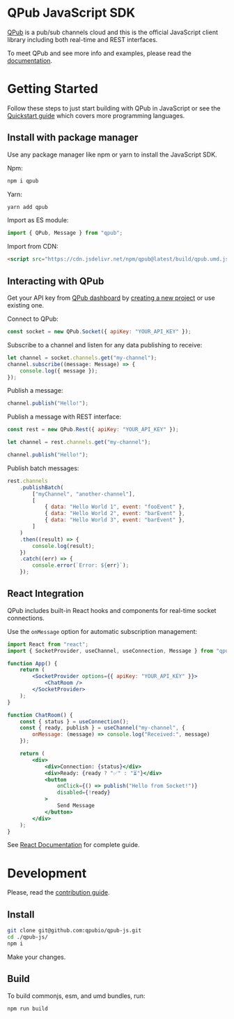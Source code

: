 # QPub JavaScript SDK

[QPub](https://qpub.io) is a pub/sub channels cloud and this is the official JavaScript client library including both real-time and REST interfaces.

To meet QPub and see more info and examples, please read the [documentation](https://qpub.io/docs).

# Getting Started

Follow these steps to just start building with QPub in JavaScript or see the [Quickstart guide](https://qpub.io/docs/getting-started/quickstart) which covers more programming languages.

## Install with package manager

Use any package manager like npm or yarn to install the JavaScript SDK.

Npm:

```bash
npm i qpub
```

Yarn:

```bash
yarn add qpub
```

Import as ES module:

```js
import { QPub, Message } from "qpub";
```

Import from CDN:

```html
<script src="https://cdn.jsdelivr.net/npm/qpub@latest/build/qpub.umd.js"></script>
```

## Interacting with QPub

Get your API key from [QPub dashboard](https://dashboard.qpub.io) by [creating a new project](https://dashboard.qpub.io/projects/create) or use existing one.

Connect to QPub:

```js
const socket = new QPub.Socket({ apiKey: "YOUR_API_KEY" });
```

Subscribe to a channel and listen for any data publishing to receive:

```js
let channel = socket.channels.get("my-channel");
channel.subscribe((message: Message) => {
    console.log({ message });
});
```

Publish a message:

```js
channel.publish("Hello!");
```

Publish a message with REST interface:

```js
const rest = new QPub.Rest({ apiKey: "YOUR_API_KEY" });

let channel = rest.channels.get("my-channel");

channel.publish("Hello!");
```

Publish batch messages:

```js
rest.channels
    .publishBatch(
        ["myChannel", "another-channel"],
        [
            { data: "Hello World 1", event: "fooEvent" },
            { data: "Hello World 2", event: "barEvent" },
            { data: "Hello World 3", event: "barEvent" },
        ]
    )
    .then((result) => {
        console.log(result);
    })
    .catch((err) => {
        console.error(`Error: ${err}`);
    });
```

## React Integration

QPub includes built-in React hooks and components for real-time socket connections. 

Use the `onMessage` option for automatic subscription management:

```jsx
import React from "react";
import { SocketProvider, useChannel, useConnection, Message } from "qpub/react";

function App() {
    return (
        <SocketProvider options={{ apiKey: "YOUR_API_KEY" }}>
            <ChatRoom />
        </SocketProvider>
    );
}

function ChatRoom() {
    const { status } = useConnection();
    const { ready, publish } = useChannel("my-channel", { 
        onMessage: (message) => console.log("Received:", message) 
    });

    return (
        <div>
            <div>Connection: {status}</div>
            <div>Ready: {ready ? "✅" : "⏳"}</div>
            <button 
                onClick={() => publish("Hello from Socket!")}
                disabled={!ready}
            >
                Send Message
            </button>
        </div>
    );
}
```

See [React Documentation](src/react-integration/README.md) for complete guide.

# Development

Please, read the [contribution guide](https://qpub.io/docs/basics/contribution).

## Install

```bash
git clone git@github.com:qpubio/qpub-js.git
cd ./qpub-js/
npm i
```

Make your changes.

## Build

To build commonjs, esm, and umd bundles, run:

```bash
npm run build
```
